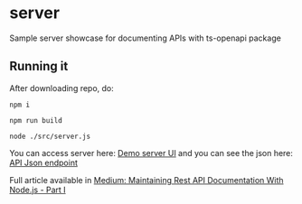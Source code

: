 # server
Sample server showcase for documenting APIs with ts-openapi package

## Running it

After downloading repo, do:

`npm i`

`npm run build`

`node ./src/server.js`

You can access server here: [Demo server UI](http://localhost:8000/api-docs/) and you can see the json here: [API Json endpoint](http://localhost:8000/openapi.json)

Full article available in [Medium: Maintaining Rest API Documentation With Node.js - Part I](https://medium.com/pipedrive-engineering/maintaining-rest-api-documentation-with-node-js-part-i-65e9700e3b30)
